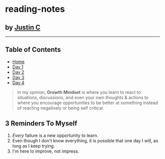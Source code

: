 # reading-notes

## by [Justin C](https://github.com/justincepeda16)
***
## Table of Contents
* [Home](https://justincepeda16.github.io/reading-notes/)
* [Day 1](https://justincepeda16.github.io/reading-notes/day-1-notes)
* [Day 2](https://justincepeda16.github.io/reading-notes/day-2-WIL)
* [Day 3](https://justincepeda16.github.io/reading-notes/day-3-WIL)
* [Day 4](https://justincepeda16.github.io/reading-notes/day-4-WIL)

> In my opinion, **Growth Mindset** is where you learn to react to situations, discussions, and even your own thoughts & actions to where you encourage opportunities to be better at something instead of reacting negatively or being self critical.

## **3 Reminders To Myself** 
1. _Every_ failure is a new opportunity to learn.
2. Even though I don't know everything, it is possible that one day I will, as long as I keep trying.
3. I'm here to improve, not impress.
